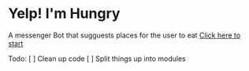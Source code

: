 # Yelp! I'm Hungry
A messenger Bot that sugguests places for the user to eat
[Click here to start](https://www.facebook.com/yelpimhungry/)

Todo:
	[ ] Clean up code
	[ ] Split things up into modules
